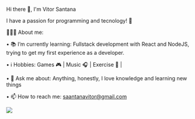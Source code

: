Hi there 👋, I'm Vitor Santana


I have a passion for programming and tecnology! 🚀

👨🏽‍💻 About me:

• 📚 I’m currently learning: Fullstack development with React and NodeJS, trying to get my first experience as a developer.

• ℹ️ Hobbies: Games 🎮 | Music 🎧 | Exercise 🏃 |

• 💬 Ask me about: Anything, honestly, I love knowledge and learning new things

• 📫 How to reach me: saantanavitor@gmail.com

<a href="https://www.linkedin.com/in/vittorsantana/">
  <img src="https://img.shields.io/badge/LinkedIn-blue?style=flat&logo=linkedin&labelColor=blue" />
</a>

